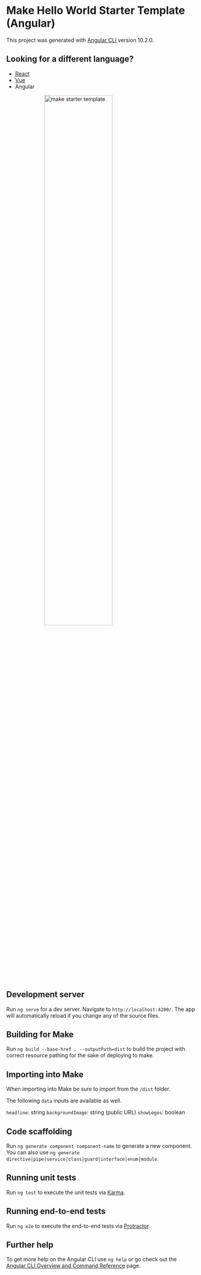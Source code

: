 # Make Hello World Starter Template (Angular)

This project was generated with [Angular CLI](https://github.com/angular/angular-cli) version 10.2.0.

## Looking for a different language?
- [React](https://github.com/Outfitio/make-hello-world-react-template)
- [Vue](https://github.com/Outfitio/make-hello-world-vue-template)
- Angular

<img src="https://files.outfit.io/media_library_items/236739/Screen%2520Shot%25202020-11-03%2520at%252010.33.28%2520am.png" style="width: 60%; margin: 0 auto; display: block;" alt="make starter template" />

## Development server

Run `ng serve` for a dev server. Navigate to `http://localhost:4200/`. The app will automatically reload if you change any of the source files.

## Building for Make

Run `ng build --base-href . --outputPath=dist` to build the project with correct resource pathing for the sake of deploying to make.

## Importing into Make

When importing into Make be sure to import from the `/dist` folder.

The following `data` inputs are available as well.

`headline`: string
`backgroundImage`: string (public URL)
`showLogos`: boolean

## Code scaffolding

Run `ng generate component component-name` to generate a new component. You can also use `ng generate directive|pipe|service|class|guard|interface|enum|module`.

## Running unit tests

Run `ng test` to execute the unit tests via [Karma](https://karma-runner.github.io).

## Running end-to-end tests

Run `ng e2e` to execute the end-to-end tests via [Protractor](http://www.protractortest.org/).

## Further help

To get more help on the Angular CLI use `ng help` or go check out the [Angular CLI Overview and Command Reference](https://angular.io/cli) page.
